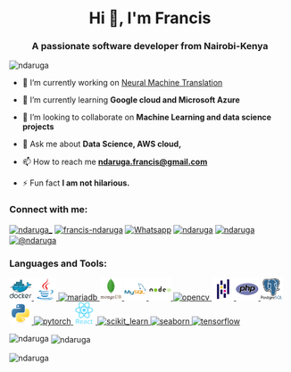 <h1 align="center">Hi 👋, I'm Francis</h1>
<h3 align="center">A passionate software developer from Nairobi-Kenya</h3>

<p align="left"> <img src="https://komarev.com/ghpvc/?username=ndaruga&label=Profile%20views&color=0e75b6&style=flat" alt="ndaruga" /> </p>

<!--- <p align="left"> <a href="https://twitter.com/ndaruga_" target="blank"><img src="https://img.shields.io/twitter/follow/ndaruga_?logo=twitter&style=for-the-badge" alt="ndaruga_" /></a> </p> --->

- 🔭 I’m currently working on [Neural Machine Translation](https://github.com/Ndaruga/Neural-Machine-Translation)

- 🌱 I’m currently learning **Google cloud and Microsoft Azure**

- 👯 I’m looking to collaborate on **Machine Learning and data science projects**

- 💬 Ask me about **Data Science, AWS cloud,**

- 📫 How to reach me **ndaruga.francis@gmail.com**

- ⚡ Fun fact **I am not hilarious.**

<h3 align="left">Connect with me:</h3>
<p align="left">
<a href="https://twitter.com/ndaruga_" target="blank"><img align="center" src="https://user-images.githubusercontent.com/68260816/211199967-1e9bb95b-318f-4af3-8e79-cdd50bf1aa6d.png" alt="ndaruga_" height="35" width="40" /></a>
<a href="https://linkedin.com/in/francis-ndaruga" target="blank"><img align="center" src="https://user-images.githubusercontent.com/68260816/211200043-e635f942-85e1-45b2-b6c6-2a60c841a9a7.png" alt="francis-ndaruga" height="30" width="35" /></a>
<a href="https://api.whatsapp.com/send?phone=254799844628" target="blank"><img align="center" src="https://user-images.githubusercontent.com/68260816/211200397-1b77e95c-7dc6-45ef-9e3d-d2187047facb.svg" alt="Whatsapp" height="35" width="35"/></a>
<a href="https://stackoverflow.com/users/14882285/ndaruga" target="blank"><img align="center" src="https://user-images.githubusercontent.com/68260816/211200143-022ad559-7a71-4747-8406-293feaa34d20.png" alt="ndaruga" height="30" width="40" /></a>
<a href="https://kaggle.com/ndaruga" target="blank"><img align="center" src="https://raw.githubusercontent.com/rahuldkjain/github-profile-readme-generator/master/src/images/icons/Social/kaggle.svg" alt="ndaruga" height="30" width="40" /></a>
<a href="https://medium.com/@ndaruga" target="blank"><img align="center" src="https://raw.githubusercontent.com/rahuldkjain/github-profile-readme-generator/master/src/images/icons/Social/medium.svg" alt="@ndaruga" height="30" width="40" /></a>
</p>

<h3 align="left">Languages and Tools:</h3>
<p align="left"> <a href="https://www.docker.com/" target="_blank" rel="noreferrer"> <img src="https://raw.githubusercontent.com/devicons/devicon/master/icons/docker/docker-original-wordmark.svg" alt="docker" width="40" height="40"/> </a> <a href="https://www.java.com" target="_blank" rel="noreferrer"> <img src="https://raw.githubusercontent.com/devicons/devicon/master/icons/java/java-original.svg" alt="java" width="40" height="40"/> </a> <a href="https://mariadb.org/" target="_blank" rel="noreferrer"> <img src="https://www.vectorlogo.zone/logos/mariadb/mariadb-icon.svg" alt="mariadb" width="40" height="40"/> </a> <a href="https://www.mongodb.com/" target="_blank" rel="noreferrer"> <img src="https://raw.githubusercontent.com/devicons/devicon/master/icons/mongodb/mongodb-original-wordmark.svg" alt="mongodb" width="40" height="40"/> </a> <a href="https://www.mysql.com/" target="_blank" rel="noreferrer"> <img src="https://raw.githubusercontent.com/devicons/devicon/master/icons/mysql/mysql-original-wordmark.svg" alt="mysql" width="40" height="40"/> </a> <a href="https://nodejs.org" target="_blank" rel="noreferrer"> <img src="https://raw.githubusercontent.com/devicons/devicon/master/icons/nodejs/nodejs-original-wordmark.svg" alt="nodejs" width="40" height="40"/> </a> <a href="https://opencv.org/" target="_blank" rel="noreferrer"> <img src="https://www.vectorlogo.zone/logos/opencv/opencv-icon.svg" alt="opencv" width="40" height="40"/> </a> <a href="https://pandas.pydata.org/" target="_blank" rel="noreferrer"> <img src="https://raw.githubusercontent.com/devicons/devicon/2ae2a900d2f041da66e950e4d48052658d850630/icons/pandas/pandas-original.svg" alt="pandas" width="40" height="40"/> </a> <a href="https://www.php.net" target="_blank" rel="noreferrer"> <img src="https://raw.githubusercontent.com/devicons/devicon/master/icons/php/php-original.svg" alt="php" width="40" height="40"/> </a> <a href="https://www.postgresql.org" target="_blank" rel="noreferrer"> <img src="https://raw.githubusercontent.com/devicons/devicon/master/icons/postgresql/postgresql-original-wordmark.svg" alt="postgresql" width="40" height="40"/> </a> <a href="https://www.python.org" target="_blank" rel="noreferrer"> <img src="https://raw.githubusercontent.com/devicons/devicon/master/icons/python/python-original.svg" alt="python" width="40" height="40"/> </a> <a href="https://pytorch.org/" target="_blank" rel="noreferrer"> <img src="https://www.vectorlogo.zone/logos/pytorch/pytorch-icon.svg" alt="pytorch" width="40" height="40"/> </a> <a href="https://reactjs.org/" target="_blank" rel="noreferrer"> <img src="https://raw.githubusercontent.com/devicons/devicon/master/icons/react/react-original-wordmark.svg" alt="react" width="40" height="40"/> </a> <a href="https://scikit-learn.org/" target="_blank" rel="noreferrer"> <img src="https://upload.wikimedia.org/wikipedia/commons/0/05/Scikit_learn_logo_small.svg" alt="scikit_learn" width="40" height="40"/> </a> <a href="https://seaborn.pydata.org/" target="_blank" rel="noreferrer"> <img src="https://seaborn.pydata.org/_images/logo-mark-lightbg.svg" alt="seaborn" width="40" height="40"/> </a> <a href="https://www.tensorflow.org" target="_blank" rel="noreferrer"> <img src="https://www.vectorlogo.zone/logos/tensorflow/tensorflow-icon.svg" alt="tensorflow" width="40" height="40"/> </a> </p>

<p><img align="left" src="https://github-readme-stats.vercel.app/api/top-langs?username=ndaruga&show_icons=true&locale=en&layout=compact" alt="ndaruga" /></p>

<p>&nbsp;<img align="center" src="https://github-readme-stats.vercel.app/api?username=ndaruga&show_icons=true&locale=en" alt="ndaruga" /></p>

<p><img align="center" src="https://github-readme-streak-stats.herokuapp.com/?user=ndaruga&" alt="ndaruga" /></p>
